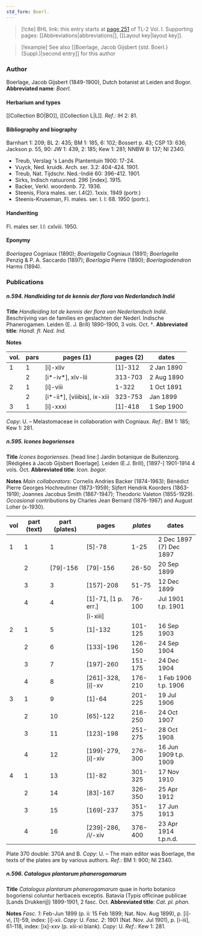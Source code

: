 ```yaml
---
std_form: Boerl.
---
```


> [!cite] BHL link: this entry starts at [page 251](https://www.biodiversitylibrary.org/page/33120382) of TL-2 Vol. I.
> Supporting pages: [[Abbreviations|abbreviations]], [[Layout key|layout key]].

> [!example] See also [[Boerlage, Jacob Gijsbert {std. Boerl.} (Suppl.)|second entry]] for this author

### Author

Boerlage, Jacob Gijsbert (1849-1900), Dutch botanist at Leiden and Bogor. 
**Abbreviated name**: *Boerl.*

#### Herbarium and types

[[Collection BO|BO]], [[Collection L|L]].
*Ref*.: IH 2: 81.

#### Bibliography and biography

Barnhart 1: 209; BL 2: 435; BM 1: 185, 6: 102; Bossert p. 43; CSP 13: 636; Jackson p. 55, 90: JW 1: 439, 2: 185; Kew 1: 281; NNBW 8: 137; NI 2340.
- Treub, Verslag 's Lands Plantentuin 1900: 17-24.
- Vuyck, Ned. kruidk. Arch. ser. 3.2: 404-424. 1901.
- Treub, Nat. Tijdschr. Ned.-Indië 60: 396-412. 1901.
- Sirks, Indisch natuurond. 296 \[index\]. 1915.
- Backer, Verkl. woordenb. 72. 1936.
- Steenis, Flora males. ser. I.4(2). 1xxix. 1949 (portr.)
- Steenis-Kruseman, Fl. males. ser. I. I: 68. 1950 (portr.).

#### Handwriting

Fl. males ser. I.I: cxlviii. 1950.

#### Eponymy

*Boerlagea* Cogniaux (1890); *Boerlagella* Cogniaux (1891); *Boerlagella* Penzig & P. A. Saccardo (1897); *Boerlagia* Pierre (1890); *Boerlagiodendron* Harms (1894).

### Publications

##### n.594. Handleiding tot de kennis der flora van Nederlandsch Indië

**Title**
*Handleiding tot de kennis der flora van Nederlandsch Indië*. Beschrijving van de families en geslachten der Nederl. Indische Phanerogamen. Leiden (E. J. Brill) 1890-1900, 3 vols. Oct. †.
**Abbreviated title**: *Handl. fl. Ned. Ind.*

**Notes**

|vol.	|pars	|pages (1)	|pages (2)	|dates|
|---	|---	|---	|---	|---	|
|1	|1	|\[i\]-xliv	|\[1\]-312	|2 Jan 1890|
|	|2	|\[i\*-iv\*\], xlv-lii	|313-703	|2 Aug 1890|
|2	|1	|\[i\]-viii	|1-322	|1 Oct 1891|
|	|2	|\[i\*-ii\*\], \[viiibis\], ix-xiii	|323-753	|Jan 1899|
|3	|1	|\[i\]-xxxi	|\[1\]-418	|1 Sep 1900|

*Copy*: U. – Melastomaceae in collaboration with Cogniaux.
*Ref*.: BM 1: 185; Kew 1: 281.

##### n.595. Icones bogorienses

**Title**
*Icones bogorienses*. \[head line:\] Jardin botanique de Buitenzorg. \[Rédigées à Jacob Gijsbert Boerlage\]. Leiden (E.J. Brill), \[1897-\] 1901-1914 4 vols. Oct.
**Abbreviated title**: *Icon. bogor.*

**Notes**
*Main collaborators*: Cornelis Andries Backer (1874-1963); Bénédict Pierre Georges Hochreutiner (1873-1959); Sijfert Hendrik Koorders (1863-1919); Joannes Jacobus Smith (1867-1947); Theodoric Valeton (1855-1929). *Occasional* contributions by Charles Jean Bernard (1876-1967) and August Loher (x-1930).

|vol	|part (text)	|part (plates)	|pages	|*plates*	|dates|
|---	|---	|---	|---	|---	|---	|
|1	|1	|1	|\[5\]-78	|1-25	|2 Dec 1897 (7) Dec 1897|
|	|2	|\[79\]-156	|\[79\]-156	|26-50	|20 Sep 1899|
|	|3	|3	|\[157\]-208	|51-75	|12 Dec 1899|
|	|4	|4	|\[1\]-71, \[1 p. err.\]	|76-100	|Jul 1901 t.p. 1901|
|	|	|	|\[i-xiii\]|
|2	|1	|5	|\[1\]-132	|101-125	|16 Sep 1903|
|	|2	|6	|\[133\]-196	|126-150	|24 Sep 1904|
|	|3	|7	|\[197\]-260	|151-175	|24 Dec 1904|
|	|4	|8	|\[261\]-328, \[i\]-xv	|176-210	|1 Feb 1906 t.p. 1906|
|3	|1	|9	|\[1\]-64	|201-225	|19 Jul 1906|
|	|2	|10	|\[65\]-122	|216-250	|24 Oct 1907|
|	|3	|11	|\[123\]-198	|251-275	|28 Oct 1908|
|	|4	|12	|\[199\]-279, \[i\]-xiv	|276-300	|16 Jun 1909 t.p. 1909|
|4	|1	|13	|\[1\]-82	|301-325	|17 Nov 1910|
|	|2	|14	|\[83\]-167	|326-350	|25 Apr 1912|
|	|3	|15	|\[169\]-237	|351-375	|17 Jun 1913|
|	|4	|16	|\[239\]-286, /i/-xiv	|376-400	|23 Apr 1914 t.p.n.d.|

Plate 370 double: 370A and B. *Copy*: U. – The main editor was Boerlage, the texts of the plates are by various authors.
*Ref*.: BM 1: 900; NI 2340.

##### n.596. Catalogus plantarum phanerogamarum

**Title**
*Catalogus plantarum phanerogamarum* quae in horto botanico bogoriensi coluntur herbaceis exceptis. Batavia (Typis officinae publicae \[Lands Drukkerij\]) 1899-1901, 2 fasc. Oct.
**Abbreviated title**: *Cat. pl. phan.*

**Notes**
*Fasc. 1*: Feb-Jun 1899 (p. ii: 15 Feb 1899; Nat. Nov. Aug 1899), p. \[i\]-vi, \[1\]-59, index: \[i\]-xii. *Copy*: U.
*Fasc. 2*: 1901 (Nat. Nov. Jul 1901), p. \[i-iii\], 61-118, index: \[ix\]-xxv (p. xiii-xi blank).
*Copy*: U.
*Ref*.: Kew 1: 281.

